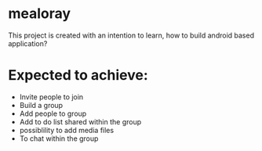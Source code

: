 # mealoray

This project is created with an intention to learn, how to build android based application?

# Expected to achieve:
* Invite people to join
* Build a group
* Add people to group
* Add to do list shared within the group
* possiblility to add media files
* To chat within the group



